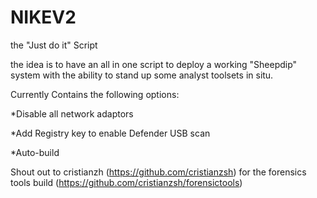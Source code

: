 # NIKEV2
the "Just do it" Script

the idea is to have an all in one script to deploy a working "Sheepdip" system with the ability to stand up some analyst toolsets in situ.


Currently Contains the following options:

  *Disable all network adaptors
  
  *Add Registry key to enable Defender USB scan 
  
  *Auto-build

 
Shout out to cristianzh (https://github.com/cristianzsh) for the forensics tools build (https://github.com/cristianzsh/forensictools)
